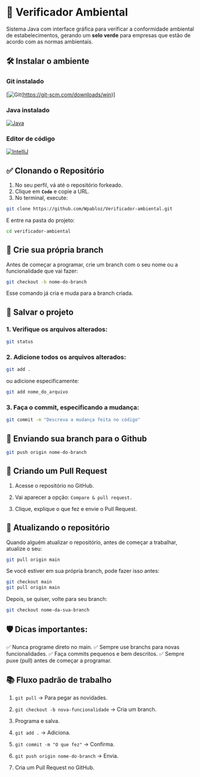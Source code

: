 # 🌱 Verificador Ambiental

Sistema Java com interface gráfica para verificar a conformidade ambiental de estabelecimentos, gerando um **selo verde** para empresas que estão de acordo com as normas ambientais.

## 🛠️ Instalar o ambiente

### Git instalado 

[![Git](https://img.shields.io/badge/GIT-E44C30?style=for-the-badge&logo=git&logoColor=white)(https://git-scm.com/downloads/win)]

### Java instalado

[![Java](https://img.shields.io/badge/Java-ED8B00?style=for-the-badge&logo=openjdk&logoColor=white)](https://www.java.com/pt-BR/download/)

### Editor de código

[![IntelliJ](https://img.shields.io/badge/IntelliJ_IDEA-000000.svg?style=for-the-badge&logo=intellij-idea&logoColor=white)](	https://img.shields.io/badge/IntelliJ_IDEA-000000.svg?style=for-the-badge&logo=intellij-idea&logoColor=white)


## ✅ Clonando o Repositório

1. No seu perfil, vá até o repositório forkeado.
2. Clique em **`Code`** e copie a URL.
3. No terminal, execute:

```bash
git clone https://github.com/Wpabloz/Verificador-ambiental.git
```
E entre na pasta do projeto:
```bash
cd verificador-ambiental
```

## 🌿 Crie sua própria branch

Antes de começar a programar, crie um branch com o seu nome ou a funcionalidade que vai fazer:
``` bash
git checkout -b nome-do-branch
```
Esse comando já cria e muda para a branch criada.

## 💾 Salvar o projeto

### 1. Verifique os arquivos alterados:
```bash
git status
```
### 2. Adicione todos os arquivos alterados:
```bash
git add .
```
ou adicione especificamente:
```bash
git add nome_do_arquivo
```
### 3. Faça o commit, especificando a mudança:
```bash
git commit -m "Descreva a mudança feita no código"
```
## 🚀 Enviando sua branch para o Github

```bash
git push origin nome-do-branch
```

## 🔀 Criando um Pull Request
1. Acesse o repositório no GitHub.

2. Vai aparecer a opção: ```Compare & pull request.```

3. Clique, explique o que fez e envie o Pull Request.

## 🔄 Atualizando o repositório

Quando alguém atualizar o repositório, antes de começar a trabalhar, atualize o seu:
```bash
git pull origin main
```

Se você estiver em sua própria branch, pode fazer isso antes:
```bash
git checkout main
git pull origin main
```

Depois, se quiser, volte para seu branch:
```bash
git checkout nome-da-sua-branch
```


## 🛡️ Dicas importantes:

✅ Nunca programe direto no main.
✅ Sempre use branchs para novas funcionalidades.
✅ Faça commits pequenos e bem descritos.
✅ Sempre puxe (pull) antes de começar a programar.

## 📚 Fluxo padrão de trabalho

1. ```git pull``` → Para pegar as novidades.

2. ```git checkout -b nova-funcionalidade``` → Cria um branch.

3. Programa e salva.

4. ```git add .``` → Adiciona.

5. ```git commit -m "O que fez"``` → Confirma.

6. ```git push origin nome-do-branch``` → Envia.

7. Cria um Pull Request no GitHub.






